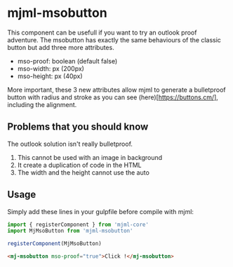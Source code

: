 # mjml-msobutton

This component can be usefull if you want to try an outlook proof adventure.
The msobutton has exactly the same behaviours of the classic button but add three more attributes.
- mso-proof: boolean (default false)
- mso-width: px (200px)
- mso-height: px (40px)

More important, these 3 new attributes allow mjml to generate a bulletproof button with radius and stroke as you can see (here)[https://buttons.cm/], including the alignment.

## Problems that you should know

The outlook solution isn't really bulletproof.
1. This cannot be used with an image in background
2. It create a duplication of code in the HTML
3. The width and the height cannot use the auto

## Usage

Simply add these lines in your gulpfile before compile with mjml:

```javascript
import { registerComponent } from 'mjml-core'
import MjMsoButton from 'mjml-msobutton'

registerComponent(MjMsoButton)
```

```html
<mj-msobutton mso-proof="true">Click !</mj-msobutton>
```
